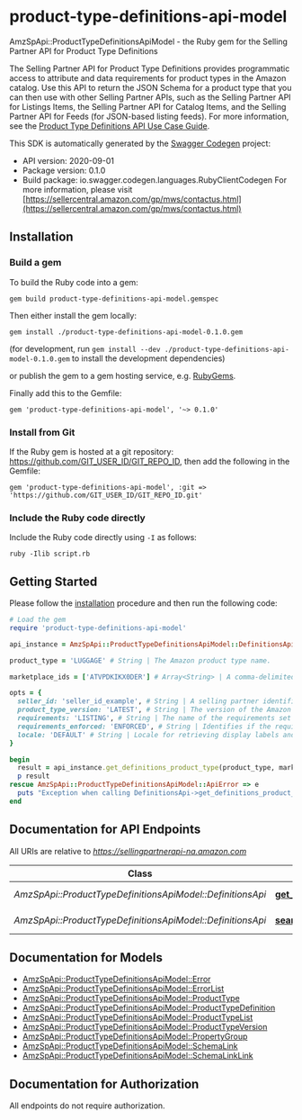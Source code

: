 # product-type-definitions-api-model

AmzSpApi::ProductTypeDefinitionsApiModel - the Ruby gem for the Selling Partner API for Product Type Definitions

The Selling Partner API for Product Type Definitions provides programmatic access to attribute and data requirements for product types in the Amazon catalog. Use this API to return the JSON Schema for a product type that you can then use with other Selling Partner APIs, such as the Selling Partner API for Listings Items, the Selling Partner API for Catalog Items, and the Selling Partner API for Feeds (for JSON-based listing feeds).  For more information, see the [Product Type Definitions API Use Case Guide](https://github.com/amzn/selling-partner-api-docs/blob/main/guides/en-US/use-case-guides/product-type-definitions-api-use-case-guide/definitions-product-types-api-use-case-guide_2020-09-01.md).

This SDK is automatically generated by the [Swagger Codegen](https://github.com/swagger-api/swagger-codegen) project:

- API version: 2020-09-01
- Package version: 0.1.0
- Build package: io.swagger.codegen.languages.RubyClientCodegen
For more information, please visit [https://sellercentral.amazon.com/gp/mws/contactus.html](https://sellercentral.amazon.com/gp/mws/contactus.html)

## Installation

### Build a gem

To build the Ruby code into a gem:

```shell
gem build product-type-definitions-api-model.gemspec
```

Then either install the gem locally:

```shell
gem install ./product-type-definitions-api-model-0.1.0.gem
```
(for development, run `gem install --dev ./product-type-definitions-api-model-0.1.0.gem` to install the development dependencies)

or publish the gem to a gem hosting service, e.g. [RubyGems](https://rubygems.org/).

Finally add this to the Gemfile:

    gem 'product-type-definitions-api-model', '~> 0.1.0'

### Install from Git

If the Ruby gem is hosted at a git repository: https://github.com/GIT_USER_ID/GIT_REPO_ID, then add the following in the Gemfile:

    gem 'product-type-definitions-api-model', :git => 'https://github.com/GIT_USER_ID/GIT_REPO_ID.git'

### Include the Ruby code directly

Include the Ruby code directly using `-I` as follows:

```shell
ruby -Ilib script.rb
```

## Getting Started

Please follow the [installation](#installation) procedure and then run the following code:
```ruby
# Load the gem
require 'product-type-definitions-api-model'

api_instance = AmzSpApi::ProductTypeDefinitionsApiModel::DefinitionsApi.new

product_type = 'LUGGAGE' # String | The Amazon product type name.

marketplace_ids = ['ATVPDKIKX0DER'] # Array<String> | A comma-delimited list of Amazon marketplace identifiers for the request. Note: This parameter is limited to one marketplaceId at this time.

opts = { 
  seller_id: 'seller_id_example', # String | A selling partner identifier. When provided, seller-specific requirements and values are populated within the product type definition schema, such as brand names associated with the selling partner.
  product_type_version: 'LATEST', # String | The version of the Amazon product type to retrieve. Defaults to \"LATEST\",. Prerelease versions of product type definitions may be retrieved with \"RELEASE_CANDIDATE\". If no prerelease version is currently available, the \"LATEST\" live version will be provided.
  requirements: 'LISTING', # String | The name of the requirements set to retrieve requirements for.
  requirements_enforced: 'ENFORCED', # String | Identifies if the required attributes for a requirements set are enforced by the product type definition schema. Non-enforced requirements enable structural validation of individual attributes without all the required attributes being present (such as for partial updates).
  locale: 'DEFAULT' # String | Locale for retrieving display labels and other presentation details. Defaults to the default language of the first marketplace in the request.
}

begin
  result = api_instance.get_definitions_product_type(product_type, marketplace_ids, opts)
  p result
rescue AmzSpApi::ProductTypeDefinitionsApiModel::ApiError => e
  puts "Exception when calling DefinitionsApi->get_definitions_product_type: #{e}"
end

```

## Documentation for API Endpoints

All URIs are relative to *https://sellingpartnerapi-na.amazon.com*

Class | Method | HTTP request | Description
------------ | ------------- | ------------- | -------------
*AmzSpApi::ProductTypeDefinitionsApiModel::DefinitionsApi* | [**get_definitions_product_type**](docs/DefinitionsApi.md#get_definitions_product_type) | **GET** /definitions/2020-09-01/productTypes/{productType} | 
*AmzSpApi::ProductTypeDefinitionsApiModel::DefinitionsApi* | [**search_definitions_product_types**](docs/DefinitionsApi.md#search_definitions_product_types) | **GET** /definitions/2020-09-01/productTypes | 


## Documentation for Models

 - [AmzSpApi::ProductTypeDefinitionsApiModel::Error](docs/Error.md)
 - [AmzSpApi::ProductTypeDefinitionsApiModel::ErrorList](docs/ErrorList.md)
 - [AmzSpApi::ProductTypeDefinitionsApiModel::ProductType](docs/ProductType.md)
 - [AmzSpApi::ProductTypeDefinitionsApiModel::ProductTypeDefinition](docs/ProductTypeDefinition.md)
 - [AmzSpApi::ProductTypeDefinitionsApiModel::ProductTypeList](docs/ProductTypeList.md)
 - [AmzSpApi::ProductTypeDefinitionsApiModel::ProductTypeVersion](docs/ProductTypeVersion.md)
 - [AmzSpApi::ProductTypeDefinitionsApiModel::PropertyGroup](docs/PropertyGroup.md)
 - [AmzSpApi::ProductTypeDefinitionsApiModel::SchemaLink](docs/SchemaLink.md)
 - [AmzSpApi::ProductTypeDefinitionsApiModel::SchemaLinkLink](docs/SchemaLinkLink.md)


## Documentation for Authorization

 All endpoints do not require authorization.


